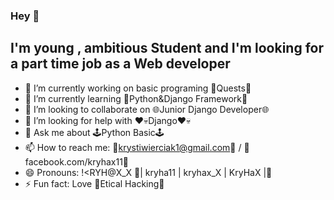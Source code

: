 ### Hey 👋
## I'm young , ambitious Student and I'm looking for a part time job as a Web developer
- 🔭 I’m currently working on basic programing 📕Quests📕
- 🌱 I’m currently learning 🐍Python&Django Framework🐍
- 👯 I’m looking to collaborate on 🌐Junior Django Developer🌐
- 🤔 I’m looking for help with ❤💀Django❤💀
- 💬 Ask me about 🕹️Python Basic🕹️ 
- 📫 How to reach me: 📧krystiwierciak1@gmail.com📧 / 📇facebook.com/kryhax11📇
- 😄 Pronouns: !<RYH@X_X 📛| kryha11 | kryhax_X | KryHaX |📛
- ⚡ Fun fact: Love 🤖Etical Hacking🤖

